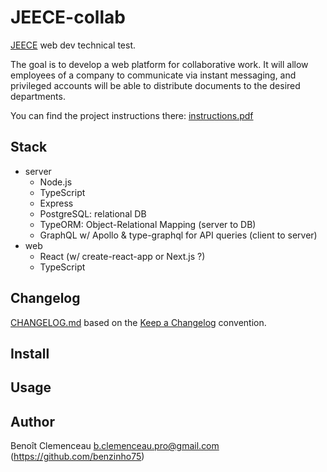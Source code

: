 # JEECE-collab

[JEECE](https://www.jeece.fr/) web dev technical test.

The goal is to develop a web platform for collaborative work. It will allow employees of a company to communicate via instant messaging, and privileged accounts will be able to distribute documents to the desired departments.

You can find the project instructions there: [instructions.pdf](instructions.pdf)

## Stack

- server
  - Node.js
  - TypeScript
  - Express
  - PostgreSQL: relational DB
  - TypeORM: Object-Relational Mapping (server to DB)
  - GraphQL w/ Apollo & type-graphql for API queries (client to server)
- web
  - React (w/ create-react-app or Next.js ?)
  - TypeScript

## Changelog

[CHANGELOG.md](CHANGELOG.md) based on the [Keep a Changelog](https://keepachangelog.com/en/1.0.0/) convention.

## Install

## Usage

## Author

Benoît Clemenceau <b.clemenceau.pro@gmail.com> (https://github.com/benzinho75)
